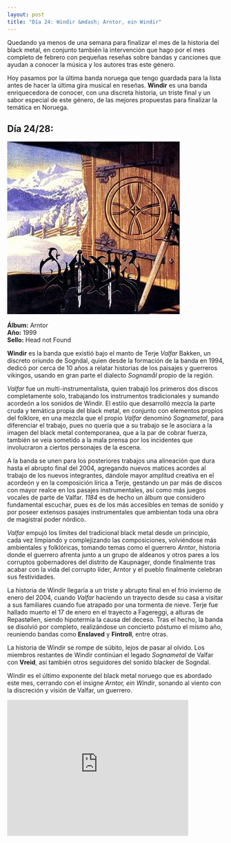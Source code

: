 ```yaml
---
layout: post
title: "Día 24: Windir &mdash; Arntor, ein Windir"
---
```


Quedando ya menos de una semana para finalizar el mes de la historia del black metal, en conjunto también la intervención que hago por el mes completo de febrero con pequeñas reseñas sobre bandas y canciones que ayudan a conocer la música y los autores tras este género.

Hoy pasamos por la última banda noruega que tengo guardada para la lista antes de hacer la última gira musical en reseñas. **Windir** es una banda enriquecedora de conocer, con una discreta historia, un triste final y un sabor especial de este género, de las mejores propuestas para finalizar la temática en Noruega.

<!-- more -->

## Día 24/28:

![Portada del Álbum](/images/windir-arntor.jpg)

**Álbum:** Arntor  
**Año:** 1999  
**Sello:** Head not Found  

**Windir** es la banda que existió bajo el manto de Terje *Valfar* Bakken, un discreto oriundo de Sogndal, quien desde la formación de la banda en 1994, dedicó por cerca de 10 años a relatar historias de los paisajes y guerreros vikingos, usando en gran parte el dialecto *Sognamål* propio de la región.

*Valfar* fue un multi-instrumentalista, quien trabajó los primeros dos discos completamente solo, trabajando los instrumentos tradicionales y sumando acordeón a los sonidos de Windir. El estilo que desarrolló mezcla la parte cruda y temática propia del black metal, en conjunto con elementos propios del folklore, en una mezcla que el propio *Valfar* denominó *Sognametal*, para diferenciar el trabajo, pues no quería que a su trabajo se le asociara a la imagen del black metal contemporanea, que a la par de cobrar fuerza, también se veía sometido a la mala prensa por los incidentes que involucraron a ciertos personajes de la escena.

A la banda se unen para los posteriores trabajos una alineación que dura hasta el abrupto final del 2004, agregando nuevos matices acordes al trabajo de los nuevos integrantes, dándole mayor amplitud creativa en el acordeón y en la composición lírica a Terje, gestando un par más de discos con mayor realce en los pasajes instrumentales, así como más juegos vocales de parte de Valfar. *1184* es de hecho un álbum que considero fundamental escuchar, pues es de los más accesibles en temas de sonido y por poseer extensos pasajes instrumentales que ambientan toda una obra de magistral poder nórdico.

*Valfar* empujó los límites del tradicional black metal desde un principio, cada vez limpiando y complejizando las composiciones, volviéndose más ambientales y folklóricas, tomando temas como el guerrero *Arntor*, historia donde el guerrero afrenta junto a un grupo de aldeanos y otros pares a los corruptos gobernadores del distrito de Kaupnager, donde finalmente tras acabar con la vida del corrupto líder, Arntor y el pueblo finalmente celebran sus festividades.

La historia de Windir llegaría a un triste y abrupto final en el frio invierno de enero del 2004, cuando *Valfar* haciendo un trayecto desde su casa a visitar a sus familiares cuando fue atrapado por una tormenta de nieve. Terje fue hallado muerto el 17 de enero en el trayecto a Fagereggi, a alturas de Repastøllen, siendo hipotermia la causa del deceso. Tras el hecho, la banda se disolvió por completo, realizándose un concierto póstumo el mismo año, reuniendo bandas como **Enslaved** y **Fintroll**, entre otras.

La historia de Windir se rompe de súbito, lejos de pasar al olvido. Los miembros restantes de Windir continúan el legado *Sognametal* de Valfar con **Vreid**, así también otros seguidores del sonido blacker de Sogndal.

Windir es el último exponente del black metal noruego que es abordado este mes, cerrando con el insigne *Arntor, ein Windir*, sonando al viento con la discreción y visión de Valfar, un guerrero.

<iframe width="420" height="315" src="https://www.youtube.com/embed/u0WexR6sCqs" frameborder="0" allowfullscreen></iframe>